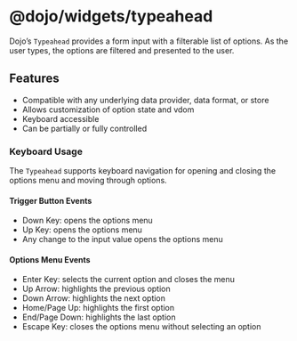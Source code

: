 <span class="citation" data-cites="dojo/widgets/typeahead">@dojo/widgets/typeahead</span>
=========================================================================================

Dojo’s `Typeahead` provides a form input with a filterable list of options. As the user types, the options are filtered and presented to the user.

Features
--------

-   Compatible with any underlying data provider, data format, or store
-   Allows customization of option state and vdom
-   Keyboard accessible
-   Can be partially or fully controlled

### Keyboard Usage

The `Typeahead` supports keyboard navigation for opening and closing the options menu and moving through options.

#### Trigger Button Events

-   Down Key: opens the options menu
-   Up Key: opens the options menu
-   Any change to the input value opens the options menu

#### Options Menu Events

-   Enter Key: selects the current option and closes the menu
-   Up Arrow: highlights the previous option
-   Down Arrow: highlights the next option
-   Home/Page Up: highlights the first option
-   End/Page Down: highlights the last option
-   Escape Key: closes the options menu without selecting an option
